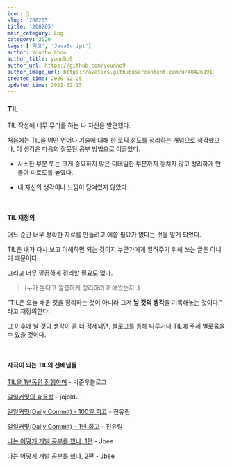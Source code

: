```yaml
---
icon: 📆
slug: '200205'
title: '200205'
main_category: Log
category: 2020
tags: ['회고', 'JavaScript']
author: Younho Choo
author_title: younho9
author_url: https://github.com/younho9
author_image_url: https://avatars.githubusercontent.com/u/48426991
created_time: 2020-02-25
updated_time: 2021-02-15
---
```


### **TIL**

TIL 작성에 너무 무리를 하는 나 자신을 발견했다.

처음에는 TIL을 어떤 언어나 기술에 대해 한 토픽 정도를 정리하는 개념으로 생각했으나, 이 생각은 다음의 잘못된 공부 방법으로 이끌었다.

- 사소한 부분 또는 크게 중요하지 않은 디테일한 부분까지 놓치지 않고 정리하게 만들어 피로도를 높였다.

- 내 자신의 생각이나 느낌이 담겨있지 않았다.

<br />

#### **TIL 재정의**

어느 순간 너무 정확한 자료를 만들려고 애쓸 필요가 없다는 것을 알게 되었다.

TIL은 내가 다시 보고 이해하면 되는 것이지 누군가에게 알려주기 위해 쓰는 글은 아니기 때문이다.

그리고 너무 깔끔하게 정리할 필요도 없다.

> (누가 본다고 깔끔하게 정리하려고 애썼는지..)

"TIL은 오늘 배운 것을 정리하는 것이 아니라 그저 **날 것의 생각**을 기록해놓는 것이다." 라고 재정의한다.

그 이후에 날 것의 생각이 좀 더 정제되면, 블로그를 통해 다루거나 TIL에 주제 별로묶을 수 있을 것이다.

<br />

#### **자극이 되는 TIL의 선배님들**

[TIL을 1년동안 진행하며](https://junwoo45.github.io/2019-09-10-til_%ED%9B%84%EA%B8%B0/) - 박준우블로그

[일일커밋의 효용성](https://jojoldu.tistory.com/402) - jojoldu

[일일커밋(Daily Commit) - 100일 회고](https://milooy.wordpress.com/2015/10/08/daily-commit/) - 진유림

[일일커밋(Daily Commit) – 1년 회고](https://milooy.wordpress.com/2016/07/02/daily-commit-1-year/) - 진유림

[나는 어떻게 개발 공부를 했나, 1편](https://jbee.io/essay/how_do_i_study_1/) - Jbee

[나는 어떻게 개발 공부를 했나, 2편](https://jbee.io/essay/how_do_i_study_2/) - Jbee
